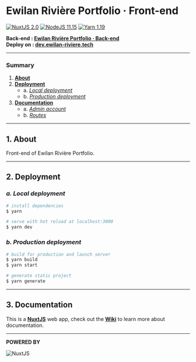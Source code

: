 # **Ewilan Rivière Portfolio · Front-end**

[![NuxtJS 2.0](https://img.shields.io/badge/NuxtJS-2.0-brigthgreen)](https://nuxtjs.org)
[![NodeJS 11.15](https://img.shields.io/badge/NodeJS-11.15-green)](https://nodejs.org/en)
[![Yarn 1.19](https://img.shields.io/badge/Yarn-1.19-blue)](https://nodejs.org/en)  

**Back-end : [Ewilan Rivière Portfolio · Back-end](https://github.com/ewilan-riviere/ewilan-riviere-portfolio-back)**  
**Deploy on : [dev.ewilan-riviere.tech](http://dev.ewilan-riviere.tech)**

---
### **Summary**

1. [**About**](#1-about)
2. [**Deployment**](#2-deployment)
    * a. [*Local deployment*](#a-local-deployment)
    * b. [*Production deployment*](#b-production-deployment)
3. [**Documentation**](#3-documentation)
    * a. [*Admin account*](#a-admin-account)
    * b. [*Routes*](#b-routes)

---

## **1. About**

Front-end of Ewilan Rivière Portfolio.

---

## **2. Deployment**

### ***a. Local deployment***
```bash
# install dependencies
$ yarn

# serve with hot reload at localhost:3000
$ yarn dev
```

### ***b. Production deployment***

```bash
# build for production and launch server
$ yarn build
$ yarn start

# generate static project
$ yarn generate
```

---

## **3. Documentation**

This is a [**NuxtJS**](https://nuxtjs.org/) web app, check out the [**Wiki**](https://github.com/ewilan-riviere/ewilan-riviere-portfolio-front/wiki) to learn more about documentation.

---

**POWERED BY**  

![NuxtJS](public/images/logos/logo-laravel-title.png)